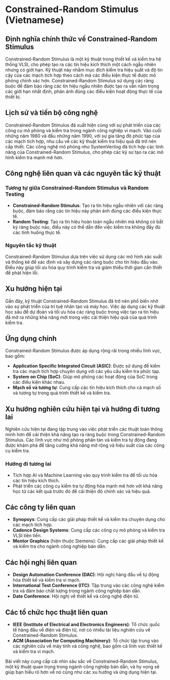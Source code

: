 # Constrained-Random Stimulus (Vietnamese)

## Định nghĩa chính thức về Constrained-Random Stimulus

Constrained-Random Stimulus là một kỹ thuật trong thiết kế và kiểm tra hệ thống VLSI, cho phép tạo ra các tín hiệu kích thích một cách ngẫu nhiên nhưng có giới hạn. Kỹ thuật này nhằm mục đích kiểm tra hiệu suất và độ tin cậy của các mạch tích hợp theo cách mà các điều kiện thực tế được mô phỏng chính xác hơn. Constrained-Random Stimulus sử dụng các ràng buộc để đảm bảo rằng các tín hiệu ngẫu nhiên được tạo ra vẫn nằm trong các giới hạn nhất định, phản ánh đúng các điều kiện hoạt động thực tế của thiết bị.

## Lịch sử và tiến bộ công nghệ

Constrained-Random Stimulus đã xuất hiện cùng với sự phát triển của các công cụ mô phỏng và kiểm tra trong ngành công nghiệp vi mạch. Vào cuối những năm 1980 và đầu những năm 1990, với sự gia tăng độ phức tạp của các mạch tích hợp, nhu cầu về các kỹ thuật kiểm tra hiệu quả đã trở nên cấp thiết. Các công nghệ mô phỏng như SystemVerilog đã tích hợp các tính năng của Constrained-Random Stimulus, cho phép các kỹ sư tạo ra các mô hình kiểm tra mạnh mẽ hơn.

## Công nghệ liên quan và các nguyên tắc kỹ thuật

### Tương tự giữa Constrained-Random Stimulus và Random Testing

- **Constrained-Random Stimulus**: Tạo ra tín hiệu ngẫu nhiên với các ràng buộc, đảm bảo rằng các tín hiệu này phản ánh đúng các điều kiện thực tế.
- **Random Testing**: Tạo ra tín hiệu hoàn toàn ngẫu nhiên mà không có bất kỳ ràng buộc nào, điều này có thể dẫn đến việc kiểm tra không đầy đủ các tình huống thực tế.

### Nguyên tắc kỹ thuật

Constrained-Random Stimulus dựa trên việc sử dụng các mô hình xác suất và thống kê để xác định và xây dựng các ràng buộc cho tín hiệu đầu vào. Điều này giúp tối ưu hóa quy trình kiểm tra và giảm thiểu thời gian cần thiết để phát hiện lỗi.

## Xu hướng hiện tại

Gần đây, kỹ thuật Constrained-Random Stimulus đã trở nên phổ biến nhờ vào sự phát triển của trí tuệ nhân tạo và máy học. Việc áp dụng các kỹ thuật học sâu để dự đoán và tối ưu hóa các ràng buộc trong việc tạo ra tín hiệu đã mở ra những khả năng mới trong việc cải thiện hiệu quả của quá trình kiểm tra.

## Ứng dụng chính

Constrained-Random Stimulus được áp dụng rộng rãi trong nhiều lĩnh vực, bao gồm:

- **Application Specific Integrated Circuit (ASIC)**: Được sử dụng để kiểm tra các mạch tích hợp chuyên dụng với các yêu cầu kiểm tra phức tạp.
- **System on Chip (SoC)**: Giúp mô phỏng các hoạt động của SoC trong các điều kiện khác nhau.
- **Mạch số và tương tự**: Cung cấp các tín hiệu kích thích cho cả mạch số và tương tự trong quá trình thiết kế và kiểm tra.

## Xu hướng nghiên cứu hiện tại và hướng đi tương lai

Nghiên cứu hiện tại đang tập trung vào việc phát triển các thuật toán thông minh hơn để cải thiện khả năng tạo ra ràng buộc trong Constrained-Random Stimulus. Các lĩnh vực như mô phỏng phân tán và kiểm tra tự động đang được khám phá để tăng cường khả năng mở rộng và hiệu suất của các công cụ kiểm tra.

### Hướng đi tương lai

- Tích hợp AI và Machine Learning vào quy trình kiểm tra để tối ưu hóa các tín hiệu kích thích.
- Phát triển các công cụ kiểm tra tự động hóa mạnh mẽ hơn với khả năng học từ các kết quả trước đó để cải thiện độ chính xác và hiệu quả.

## Các công ty liên quan

- **Synopsys**: Cung cấp các giải pháp thiết kế và kiểm tra chuyên dụng cho các mạch tích hợp.
- **Cadence Design Systems**: Cung cấp các công cụ mô phỏng và kiểm tra VLSI tiên tiến.
- **Mentor Graphics** (hiện thuộc Siemens): Cung cấp các giải pháp thiết kế và kiểm tra cho ngành công nghiệp bán dẫn.

## Các hội nghị liên quan

- **Design Automation Conference (DAC)**: Hội nghị hàng đầu về tự động hóa thiết kế và kiểm tra vi mạch.
- **International Test Conference (ITC)**: Tập trung vào các công nghệ kiểm tra và đảm bảo chất lượng trong ngành công nghiệp bán dẫn.
- **Date Conference**: Hội nghị về thiết kế và công nghệ điện tử.

## Các tổ chức học thuật liên quan

- **IEEE (Institute of Electrical and Electronics Engineers)**: Tổ chức quốc tế hàng đầu về điện và điện tử, nơi có nhiều tài liệu nghiên cứu về Constrained-Random Stimulus.
- **ACM (Association for Computing Machinery)**: Tổ chức tập trung vào các nghiên cứu về máy tính và công nghệ, bao gồm cả lĩnh vực thiết kế và kiểm tra vi mạch.

Bài viết này cung cấp cái nhìn sâu sắc về Constrained-Random Stimulus, một kỹ thuật quan trọng trong ngành công nghiệp bán dẫn, và hy vọng sẽ giúp bạn hiểu rõ hơn về nó cũng như các xu hướng và ứng dụng hiện tại.